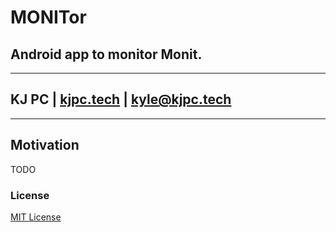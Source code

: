 # MONITor
## Android app to monitor Monit.

---
## KJ PC | [kjpc.tech](https://kjpc.tech/) | [kyle@kjpc.tech](mailto:kyle@kjpc.tech)
---

## Motivation
TODO

### License
[MIT License](LICENSE)
